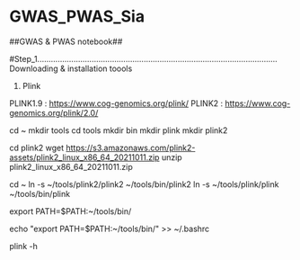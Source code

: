 # GWAS_PWAS_Sia
##GWAS & PWAS notebook##

#Step_1..........................................................................................................
Downloading & installation toools 

1. Plink 

PLINK1.9 : https://www.cog-genomics.org/plink/
PLINK2 : https://www.cog-genomics.org/plink/2.0/

cd ~
mkdir tools
cd tools
mkdir bin
mkdir plink
mkdir plink2

cd plink2
wget https://s3.amazonaws.com/plink2-assets/plink2_linux_x86_64_20211011.zip
unzip plink2_linux_x86_64_20211011.zip


cd ~
ln -s ~/tools/plink2/plink2 ~/tools/bin/plink2
ln -s ~/tools/plink/plink ~/tools/bin/plink

export PATH=$PATH:~/tools/bin/

echo "export PATH=$PATH:~/tools/bin/" >> ~/.bashrc

plink -h


